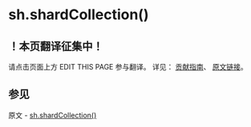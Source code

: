 # sh.shardCollection()

## ！本页翻译征集中！

请点击页面上方 EDIT THIS PAGE 参与翻译。
详见：
[贡献指南]( https://github.com/JinMuInfo/MongoDB-Manual-zh/blob/master/CONTRIBUTING.md )、
[原文链接](  https://docs.mongodb.com/manual/reference/method/sh.shardCollection/  )。

## 参见

原文 - [sh.shardCollection()]( https://docs.mongodb.com/manual/reference/method/sh.shardCollection/ )

